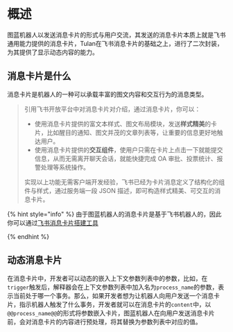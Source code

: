 # 概述

图蓝机器人以发送消息卡片的形式与用户交流，其发送的消息卡片本质上就是飞书通用能力提供的消息卡片，Tulan在飞书消息卡片的基础之上，进行了二次封装，为其提供了显示动态内容的能力。

## 消息卡片是什么

消息卡片是机器人的一种可以承载丰富的图文内容和交互行为的消息类型。

> 引用飞书开放平台中对消息卡片对介绍，通过消息卡片，你可以：
>
> * 使用消息卡片提供的富文本样式、图文布局模块，发送**样式精美**的卡片，比如醒目的通知、图文并茂的文章列表等，让重要的信息更好地触达用户。
> * 使用消息卡片提供的**交互组件**，使用户只需在卡片上点击一下就能提交信息，从而无需离开聊天会话，就能快捷完成 OA 审批、投票统计、报警处理等系统操作。
>
> 实现以上功能无需客户端开发经验，飞书已经为卡片消息定义了结构化的组件与样式，通过服务端一段 JSON 描述，即可构造样式精美、可交互的消息卡片。

{% hint style="info" %}
由于图蓝机器人的消息卡片是基于飞书机器人的，因此你可以通过[飞书消息卡片搭建工具](https://open.feishu.cn/tool/cardbuilder?from=howtoguide)


{% endhint %}

## 动态消息卡片

在消息卡片中，开发者可以动态的嵌入上下文参数列表中的参数，比如，在`trigger`触发后，解释器会在上下文参数列表中加入名为`process_name`的参数，表示当前处于哪一个事务。那么，如果开发者想为让机器人向用户发送一个消息卡片，指示机器人触发了什么事务，开发者就可以在消息卡片的`content`中，以`@@process_name@@`的形式将参数嵌入卡片，图蓝机器人在向用户发送消息卡片前，会对消息卡片的内容进行预处理，将其替换为参数列表中对应的值。
